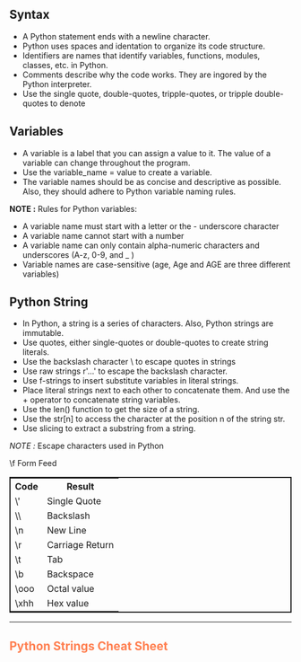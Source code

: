 ## Syntax

- A Python statement ends with a newline character.
- Python uses spaces and identation to organize its code structure.
- Identifiers are names that identify variables, functions, modules, classes, etc. in Python.
- Comments describe why the code works. They are ingored by the Python interpreter.
- Use the single quote, double-quotes, tripple-quotes, or tripple double-quotes to denote

## Variables

- A variable is a label that you can assign a value to it. The value of a variable can change throughout the program.
- Use the variable_name = value to create a variable.
- The variable names should be as concise and descriptive as possible. Also, they should adhere to Python variable naming rules.

**NOTE :** Rules for Python variables:

- A variable name must start with a letter or the - underscore character
- A variable name cannot start with a number
- A variable name can only contain alpha-numeric characters and underscores (A-z, 0-9, and \_ )
- Variable names are case-sensitive (age, Age and AGE are three different variables)

## Python String

<ul>
<li>In Python, a string is a series of characters. Also, Python strings are immutable.</li>
<li>Use quotes, either single-quotes or double-quotes to create string literals.</li>
<li>Use the backslash character \ to escape quotes in strings</li>
<li>
Use raw strings r'...' to escape the backslash character.</li>
<li>Use f-strings to insert substitute variables in literal strings.</li>
<li>
Place literal strings next to each other to concatenate them. And use the + operator to concatenate string variables.</li>
<li>Use the len() function to get the size of a string.</li>
<li>
Use the str[n] to access the character at the position n of the string str.</li>
<li>
Use slicing to extract a substring from a string.</li>
</ul>

<em>NOTE :</em> Escape characters used in Python

\f Form Feed

<table style="border:2px solid">
<tr>
<th>Code</th>
<th>Result</th>
</tr>
<tr>
<td>\'</td>
<td>Single Quote</td>
</tr>
<tr>
<td>\\</td>
<td>Backslash</td>
</tr>
<tr>
<td>\n</td>
<td>New Line</td>
</tr>
<tr>
<td>\r</td>
<td>Carriage Return	</td>
</tr>
<tr>
<td>\t</td>
<td>Tab	</td>
</tr>
<tr>
<td>\b</td>
<td>Backspace</td>
</tr>
<tr>
<td>\ooo</td>
<td>Octal value	</td>
</tr>
<tr>
<td>
\xhh</td>
<td>Hex value</td>
</tr>
</table>


<hr>


## <b style="color:coral">Python Strings Cheat Sheet</b>

